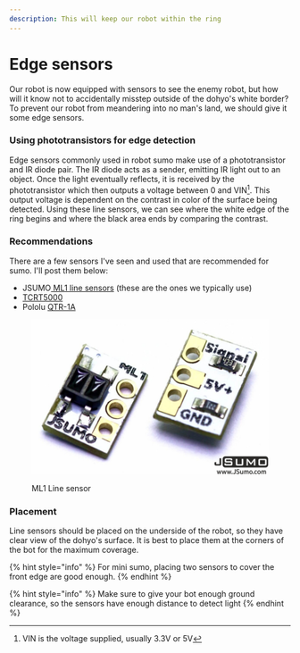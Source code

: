 ```yaml
---
description: This will keep our robot within the ring
---
```


# Edge sensors

Our robot is now equipped with sensors to see the enemy robot, but how will it know not to accidentally misstep outside of the dohyo's white border? To prevent our robot from meandering into no man's land, we should give it some edge sensors.&#x20;



### Using phototransistors for edge detection

Edge sensors commonly used in robot sumo make use of a phototransistor and IR diode pair. The IR diode acts as a sender, emitting IR light out to an object. Once the light eventually reflects, it is received by the phototransistor which then outputs a voltage between 0 and VIN[^1]. This output voltage is dependent on the contrast in color of the surface being detected. Using these line sensors, we can see where the white edge of the ring begins and where the black area ends by comparing the contrast.&#x20;



### Recommendations &#x20;

There are a few sensors I've seen and used that are recommended for sumo. I'll post them below:&#x20;

* JSUMO[ ML1 line sensors](https://www.jsumo.com/micro-line-sensor-ml1) (these are the ones we typically use)&#x20;
* [TCRT5000](https://www.amazon.com/HiLetgo-Channel-Tracing-Sensor-Detection/dp/B00LZV1V10/ref=asc\_df\_B00LZV1V10?tag=bingshoppinga-20\&linkCode=df0\&hvadid=80814196416238\&hvnetw=o\&hvqmt=e\&hvbmt=be\&hvdev=c\&hvlocint=\&hvlocphy=\&hvtargid=pla-4584413741981145\&psc=1)
* Pololu [QTR-1A](https://www.pololu.com/product/2458)

<figure><img src="../../.gitbook/assets/image (4).png" alt=""><figcaption><p>ML1 Line sensor</p></figcaption></figure>

### Placement&#x20;

Line sensors should be placed on the underside of the robot, so they have clear view of the dohyo's surface. It is best to place them at the corners of the bot for the maximum coverage.&#x20;

{% hint style="info" %}
For mini sumo, placing two sensors to cover the front edge are good enough.
{% endhint %}

{% hint style="info" %}
Make sure to give your bot enough ground clearance, so the sensors have enough distance to detect light
{% endhint %}

[^1]: VIN is the voltage supplied, usually 3.3V or 5V

